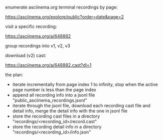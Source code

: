 enumerate asciinema.org terminal recordings by page:

https://asciinema.org/explore/public?order=date&page=2

visit a specific recording:

https://asciinema.org/a/648882

group recordings into v1, v2, v3

download (v2) cast:

https://asciinema.org/a/648882.cast?dl=1

the plan:

- iterate incrementally from page index 1 to infinity, stop when the active page number is less than the page index
- append all recording info into a jsonl file "public_asciinema_recordings.jsonl"
- iterate through the jsonl file, download each recording cast file and detail info, merge the detail info with the one in jsonl file
- store the recording cast files in a directory "recordings/<recording_id>/record.cast"
- store the recording detail info in a directory "recordings/<recording_id>/info.json"
